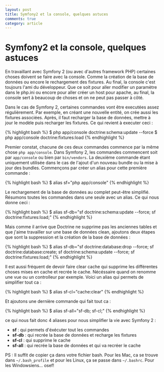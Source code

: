 ```yaml
---
layout: post
title: Symfony2 et la console, quelques astuces
comments: true
category: article
---
```


# Symfony2 et la console, quelques astuces

En travaillant avec Symfony 2 (ou avec d'autres framework PHP) certaines choses doivent se faire avec la console. Comme la création de la base de données ou encore le rechargement des fixtures. Au final, la console c'est toujours l'ami du développeur. Que ce soit pour aller modifier un paramètre dans le php.ini ou encore pour aller créer un host pour apache, au final, la console sert à beaucoup de choses et on ne peut pas passer à côté. 

Dans le cas de Symfony 2, certaines commandes vont être executées assez régulièrement. Par exemple, en créant une nouvelle entité, on crée aussi les fixtures associées. Après, il faut recharger la base de données, mettre à jour le modèle puis recharger les fixtures. Ce qui revient à executer ceci : 

<div class="syntax">
{% highlight bash %}
$ php app/console doctrine:schema:update --force
$ php app/console doctrine:fixtures:load 
{% endhighlight %}
</div>

Premier constat, chacune de ces deux commandes commence par la même chose <code>php app/console</code>. Dans Symfony 2, les commandes commencent soit par <code>app/console</code> ou bien par <code>bin/vendors</code>. La deuxième commande étant uniquement utilisée dans le cas de l'ajout d'un nouveau bundle ou la mise à jour des bundles. Commençons par créer un alias pour cette première commande : 

<div class="syntax">
{% highlight bash %}
$ alias sf="php app/console"
{% endhighlight %}
</div>

Le rechargement de la base de données au complet peut-être simplifié. Résumons toutes les commandes dans une seule avec un alias. Ce qui nous donne ceci :

<div class="syntax">
{% highlight bash %}
 $ alias sf-db="sf doctrine:schema:update --force; sf doctrine:fixtures:load;"
{% endhighlight %}
</div>

Mais comme il arrive que Doctrine ne supprime pas les anciennes tables et que j'aime travailler sur une base de données clean, ajoutons deux étapes que sont la suppression et la création de la base de données : 

<div class="syntax">
{% highlight bash %}
$ alias sf-db="sf doctrine:database:drop --force; sf doctrine:database:create; sf doctrine:schema:update --force; sf doctrine:fixtures:load;"
{% endhighlight %}
</div>

Il est aussi fréquent de devoir faire clear cache qui supprime les différentes choses mises en cache et recrée le cache. Nécéssaire quand on renomme une vue ou un controlleur par exemple. Voici un alias qui permets de simplifier tout ca : 

<div class="syntax">
{% highlight bash %}
$ alias sf-cl="cache:clear"
{% endhighlight %}
</div>

Et ajoutons une dernière commande qui fait tout ca : 

<div class="syntax">
{% highlight bash %}
$ alias sf-all="sf-db; sf-cl;"
{% endhighlight %}
</div>

ce qui nous fait donc 4 aliases pour nous simplifier la vie avec Symfony 2  : 

* **sf** : qui permets d'éxécuter tout les commandes 
* **sf-db** : qui recrée la base de données et recharge les fixtures
* **sf-cl** : qui supprime le cache
* **sf-all** : qui recrée la base de données et qui va recréer le cache


PS : Il suffit de copier ça dans votre fichier bash. Pour les Mac, ca se trouve dans <code>~/.bash_profile</code> et pour les Linux, ça se passe dans <code>~/.bashrc</code>. Pour les Windowsiens... osef! 



